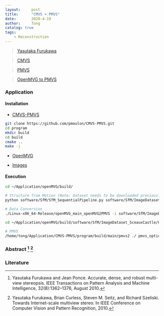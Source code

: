 ```yaml
---
layout:     post
title:      "CMVS + PMVS"
date:       2020-4-19
author:     Tong
catalog: true
tags:
    - Reconstruction
---
```


> [Yasutaka Furukawa](https://www2.cs.sfu.ca/~furukawa/)

> [CMVS](https://www.di.ens.fr/cmvs/)

> [PMVS](https://www.di.ens.fr/pmvs/)

> [OpenMVG to PMVS](https://openmvg.readthedocs.io/en/latest/software/MVS/PMVS/)

### Application

#### Installation

- [CMVS-PMVS](https://github.com/pmoulon/CMVS-PMVS)

```bash
git clone https://github.com/pmoulon/CMVS-PMVS.git
cd program
mkdir build
cd build
cmake ..
make -j  
```

- [OpenMVG](http://www.lingtong.de/2020/03/14/OpenMVG/#installation)

- [Images](https://github.com/openMVG/ImageDataset_SceauxCastle)

#### Execution

```bash
cd ~/Application/openMVG/build/

# Structure from Motion (Note: Dataset needs to be downloaded previously)
python software/SfM/SfM_SequentialPipeline.py software/SfM/ImageDataset_SceauxCastle/images/ software/SfM/ImageDataset_SceauxCastle/Castle_Incremental_Reconstruction/

# Data Conversion 
./Linux-x86_64-Release/openMVG_main_openMVG2PMVS -i software/SfM/ImageDataset_SceauxCastle/Castle_Incremental_Reconstruction/reconstruction_sequential/sfm_data.bin -o software/SfM/ImageDataset_SceauxCastle/Castle_Incremental_Reconstruction/

cd ~/Application/openMVG/build/software/SfM/ImageDataset_SceauxCastle/Castle_Incremental_Reconstruction/PMVS

# PMVS
/home/tong/Application/CMVS-PMVS/program/build/main/pmvs2 ./ pmvs_options.txt
```

### Abstract [^Furukawa10a] [^Furukawa10b]

### Literature 

[^Furukawa10a]: Yasutaka Furukawa and Jean Ponce. Accurate, dense, and robust multi-view stereopsis. IEEE Transactions on Pattern Analysis and Machine Intelligence, 32(8):1362–1376, August 2010.

[^Furukawa10b]: Yasutaka Furukawa, Brian Curless, Steven M. Seitz, and Richard Szeliski. Towards Internet-scale multiview stereo. In IEEE Conference on Computer Vision and Pattern Recognition, 2010.